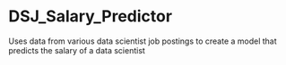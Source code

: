 # DSJ_Salary_Predictor
Uses data from various data scientist job postings to create a model that predicts the salary of a data scientist 
